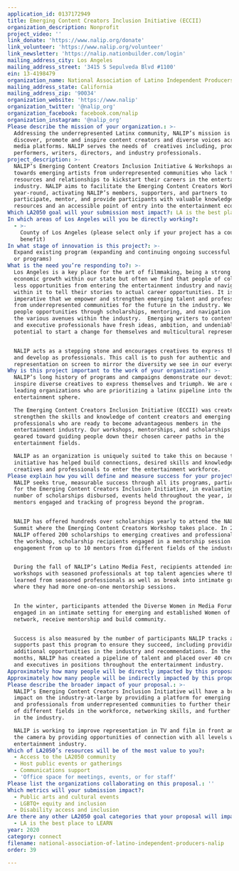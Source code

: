 ```yaml
---
application_id: 0137172949
title: Emerging Content Creators Inclusion Initiative (ECCII)
organization_description: Nonprofit
project_video: ''
link_donate: 'https://www.nalip.org/donate'
link_volunteer: 'https://www.nalip.org/volunteer'
link_newsletter: 'https://nalip.nationbuilder.com/login'
mailing_address_city: Los Angeles
mailing_address_street: '3415 S Sepulveda Blvd #1100'
ein: 13-4198479
organization_name: National Association of Latino Independent Producers (NALIP)
mailing_address_state: California
mailing_address_zip: '90034'
organization_website: 'https://www.nalip'
organization_twitter: '@nalip_org'
organization_facebook: facebook.com/nalip
organization_instagram: '@nalip_org'
Please describe the mission of your organization.: >-
  Addressing the underrepresented Latinx community, NALIP’s mission is to
  discover, promote and inspire content creators and diverse voices across all
  media platforms. NALIP serves the needs of  creatives including, producers,
  performers, writers, directors, and industry professionals. 
project_description: >-
  NALIP’s Emerging Content Creators Inclusion Initiative & Workshops are geared
  towards emerging artists from underrepresented communities who lack the
  resources and relationships to kickstart their careers in the entertainment
  industry. NALIP aims to facilitate the Emerging Content Creators Workshops
  year-round, activating NALIP’s members, supporters, and partners to
  participate, mentor, and provide participants with valuable knowledge,
  resources and an accessible point of entry into the entertainment ecosystem.
Which LA2050 goal will your submission most impact?: LA is the best place to CONNECT
In which areas of Los Angeles will you be directly working?:
  - >-
    County of Los Angeles (please select only if your project has a countywide
    benefit)
In what stage of innovation is this project?: >-
  Expand existing program (expanding and continuing ongoing successful projects
  or programs)
What is the need you’re responding to?: >-
  Los Angeles is a key place for the art of filmmaking, being a strong force for
  economic growth within our state but often we find that people of color have
  less opportunities from entering the entertainment industry and navigating
  within it to tell their stories to actual career opportunities. It is
  imperative that we empower and strengthen emerging talent and professionals
  from underrepresented communities for the future in the industry. We provide
  people opportunities through scholarships, mentoring, and navigation through
  the various avenues within the industry.  Emerging writers to content creators
  and executive professionals have fresh ideas, ambition, and undeniable
  potential to start a change for themselves and multicultural representation.  


  NALIP acts as a stepping stone and encourages creatives to express their voice
  and develop as professionals. This call is to push for authentic and accurate
  representation on screen to mirror the diversity we see in our everyday lives.
Why is this project important to the work of your organization?: >-
  NALIP’s long history of programs and campaigns demonstrate our devotion to
  inspire diverse creatives to express themselves and triumph. We are one of the
  leading organizations who are prioritizing a latinx pipeline into the
  entertainment sphere. 

  The Emerging Content Creators Inclusion Initiative (ECCII) was created to
  strengthen the skills and knowledge of content creators and emerging
  professionals who are ready to become advantageous members in the
  entertainment industry. Our workshops, mentorships, and scholarships are
  geared toward guiding people down their chosen career paths in the
  entertainment fields. 

  NALIP as an organization is uniquely suited to take this on because this
  initiative has helped build connections, desired skills and knowledge for
  creatives and professionals to enter the entertainment workforce.
Please explain how you will define and measure success for your project.: >-
  NALIP seeks true, measurable success through all its programs, particularly
  for the Emerging Content Creators Inclusion Initiative, in evaluating the
  number of scholarships disbursed, events held throughout the year, industry
  mentors engaged and tracking of progress beyond the program.


  NALIP has offered hundreds over scholarships yearly to attend the NALIP Media
  Summit where the Emerging Content Creators Workshop takes place. In 2019,
  NALIP offered 200 scholarships to emerging creatives and professionals. During
  the workshop, scholarship recipients engaged in a mentorship session with
  engagement from up to 10 mentors from different fields of the industry.


  During the fall of NALIP’s Latino Media Fest, recipients attended insightful
  workshops with seasoned professionals at top talent agencies where they
  learned from seasoned professionals as well as break into intimate groups
  where they had more one-on-one mentorship sessions.


  In the winter, participants attended the Diverse Women in Media Forum, and
  engaged in an intimate setting for emerging and established Women of Color to
  network, receive mentorship and build community.


  Success is also measured by the number of participants NALIP tracks and
  supports past this program to ensure they succeed, including providing
  additional opportunities in the industry and recommendations. In the past 18
  months, NALIP has created a pipeline of talent and placed over 40 creatives
  and executives in positions throughout the entertainment industry. 
Approximately how many people will be directly impacted by this proposal?: '500'
Approximately how many people will be indirectly impacted by this proposal?: '1000'
Please describe the broader impact of your proposal.: >-
  NALIP’s Emerging Content Creators Inclusion Initiative will have a broader
  impact on the industry-at-large by providing a platform for emerging creatives
  and professionals from underrepresented communities to further their knowledge
  of different fields in the workforce, networking skills, and further advance
  in the industry. 

  NALIP is working to improve representation in TV and film in front and behind
  the camera by providing opportunities of connection with all levels within the
  entertainment industry. 
Which of LA2050’s resources will be of the most value to you?:
  - Access to the LA2050 community
  - Host public events or gatherings
  - Communications support
  - 'Office space for meetings, events, or for staff'
Please list the organizations collaborating on this proposal.: ''
Which metrics will your submission impact?:
  - Public arts and cultural events
  - LGBTQ+ equity and inclusion
  - Disability access and inclusion
Are there any other LA2050 goal categories that your proposal will impact?:
  - LA is the best place to LEARN
year: 2020
category: connect
filename: national-association-of-latino-independent-producers-nalip
order: 39

---
```

